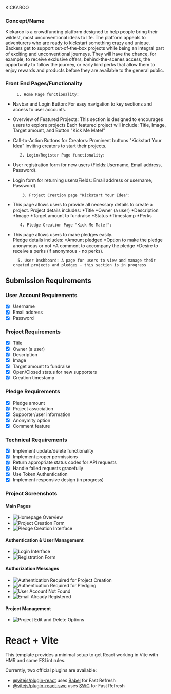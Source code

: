 KICKAROO

### Concept/Name
Kickaroo is a crowdfunding platform designed to help people bring their wildest, most unconventional ideas to life. The platform appeals to adventurers who are ready to kickstart something crazy and unique. Backers get to support out-of-the-box projects while being an integral part of exciting and unconventional journeys. They will have the chance, for example, to receive exclusive offers, behind-the-scenes access, the opportunity to follow the journey, or early bird perks that allow them to enjoy rewards and products before they are available to the general public.

### Front End Pages/Functionality 
         1. Home Page functionality:
- Navbar and Login Button: For easy navigation to key sections and access to user accounts.
- Overview of Featured Projects: This section is designed to encourages users to explore projects 
  Each featured project will include: Title, Image, Target amount, and Button "Kick Me Mate!" 
- Call-to-Action Buttons for Creators: Prominent buttons "Kickstart Your Idea" inviting creators to start their projects.

         2. Login/Register Page functionality:
- User registration form for new users (Fields:Username, Email address, Password).
- Login form for returning users(Fields: Email address or username, Password).

          3. Project Creation page "Kickstart Your Idea":
- This page allows users to provide all necessary details to create a project. 
  Project details includes:
       *Title
       *Owner (a user)
       *Description
       *Image 
       *Target amount to fundraise
       *Status
       *Timestamp
       *Perks

         4. Pledge Creation Page "Kick Me Mate!":
- This page allows users to make pledges easily.  
  Pledge details includes:
        *Amount pledged
        *Option to make the pledge anonymous or not
        *A comment to accompany the pledge
        *Desire to receive a perks (if anonymous - no perks).

        5. User Dashboard: A page for users to view and manage their created projects and pledges - this section is in progress

## Submission Requirements

### User Account Requirements
- [x] Username
- [x] Email address
- [x] Password

### Project Requirements
- [x] Title
- [x] Owner (a user)
- [x] Description
- [x] Image
- [x] Target amount to fundraise
- [x] Open/Closed status for new supporters
- [x] Creation timestamp

### Pledge Requirements
- [x] Pledge amount
- [x] Project association
- [x] Supporter/user information
- [x] Anonymity option
- [x] Comment feature

### Technical Requirements
- [x] Implement update/delete functionality
- [x] Implement proper permissions
- [x] Return appropriate status codes for API requests
- [x] Handle failed requests gracefully
- [x] Use Token Authentication
- [x] Implement responsive design (in progress)

### Project Screenshots

#### Main Pages
- ![Homepage Overview](./relative/image/HomePage.png)
- ![Project Creation Form](./relative/image/Create_project.png)
- ![Pledge Creation Interface](./relative/image/Pledge.png)

#### Authentication & User Management
- ![Login Interface](./relative/image/Login.png)
- ![Registration Form](./relative/image/Signup.png)

#### Authorization Messages
- ![Authentication Required for Project Creation](./relative/image/Token_project.png)
- ![Authentication Required for Pledging](./relative/image/Token_Pledge.png)
- ![User Account Not Found](./relative/image/User_doesn't_exist.png)
- ![Email Already Registered](./relative/image/Email_exist.png)

#### Project Management
- ![Project Edit and Delete Options](./relative/image/Update_delete.png)


# React + Vite

This template provides a minimal setup to get React working in Vite with HMR and some ESLint rules.

Currently, two official plugins are available:

- [@vitejs/plugin-react](https://github.com/vitejs/vite-plugin-react/blob/main/packages/plugin-react/README.md) uses [Babel](https://babeljs.io/) for Fast Refresh
- [@vitejs/plugin-react-swc](https://github.com/vitejs/vite-plugin-react-swc) uses [SWC](https://swc.rs/) for Fast Refresh

